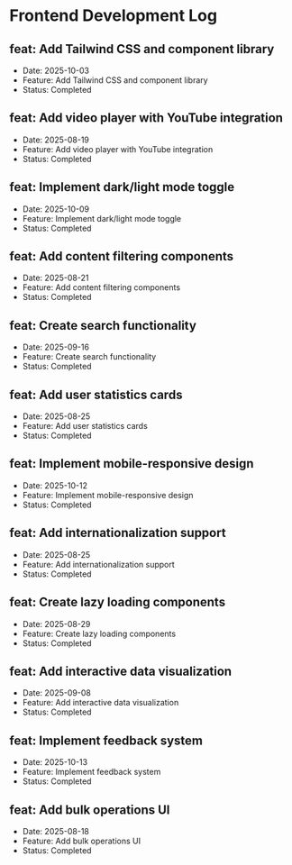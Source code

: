 # Frontend Development Log


## feat: Add Tailwind CSS and component library
- Date: 2025-10-03
- Feature: Add Tailwind CSS and component library
- Status: Completed

## feat: Add video player with YouTube integration
- Date: 2025-08-19
- Feature: Add video player with YouTube integration
- Status: Completed

## feat: Implement dark/light mode toggle
- Date: 2025-10-09
- Feature: Implement dark/light mode toggle
- Status: Completed

## feat: Add content filtering components
- Date: 2025-08-21
- Feature: Add content filtering components
- Status: Completed

## feat: Create search functionality
- Date: 2025-09-16
- Feature: Create search functionality
- Status: Completed

## feat: Add user statistics cards
- Date: 2025-08-25
- Feature: Add user statistics cards
- Status: Completed

## feat: Implement mobile-responsive design
- Date: 2025-10-12
- Feature: Implement mobile-responsive design
- Status: Completed

## feat: Add internationalization support
- Date: 2025-08-25
- Feature: Add internationalization support
- Status: Completed

## feat: Create lazy loading components
- Date: 2025-08-29
- Feature: Create lazy loading components
- Status: Completed

## feat: Add interactive data visualization
- Date: 2025-09-08
- Feature: Add interactive data visualization
- Status: Completed

## feat: Implement feedback system
- Date: 2025-10-13
- Feature: Implement feedback system
- Status: Completed

## feat: Add bulk operations UI
- Date: 2025-08-18
- Feature: Add bulk operations UI
- Status: Completed

